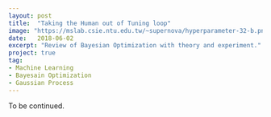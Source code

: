 ```yaml
---
layout: post
title:  "Taking the Human out of Tuning loop"
image: "https://mslab.csie.ntu.edu.tw/~supernova/hyperparameter-32-b.png"
date:   2018-06-02
excerpt: "Review of Bayesian Optimization with theory and experiment."
project: true
tag:
- Machine Learning
- Bayesain Optimization
- Gaussian Process
---
```


To be continued.
